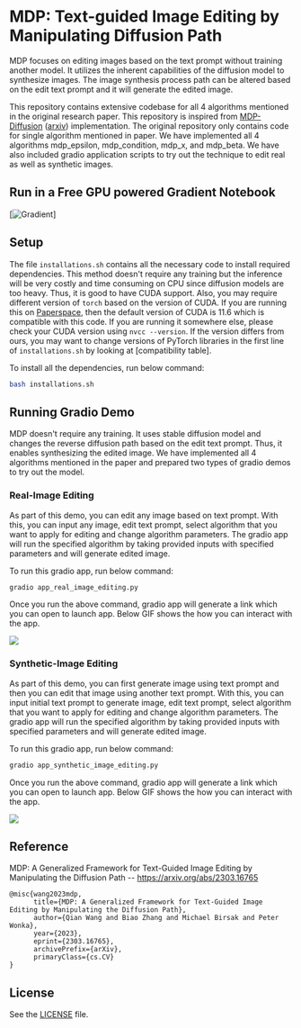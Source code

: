# MDP: Text-guided Image Editing by Manipulating Diffusion Path

MDP focuses on editing images based on the text prompt without training another model. It utilizes the inherent capabilities of the diffusion model to synthesize images. The image synthesis process path can be altered based on the edit text prompt and it will generate the edited image.  

This repository contains extensive codebase for all 4 algorithms mentioned in the original research paper. This repository is inspired from [MDP-Diffusion](https://github.com/QianWangX/MDP-Diffusion) ([arxiv](https://arxiv.org/abs/2303.16765)) implementation. The original repository only contains code for single algorithm mentioned in paper. We have implemented all 4 algorithms mdp_epsilon, mdp_condition, mdp_x, and mdp_beta. We have also included gradio application scripts to try out the technique to edit real as well as synthetic images.  


## Run in a Free GPU powered Gradient Notebook

[![Gradient](https://assets.paperspace.io/img/gradient-badge.svg)]


## Setup

The file `installations.sh` contains all the necessary code to install required dependencies. This method doesn't require any training but the inference will be very costly and time consuming on CPU since diffusion models are too heavy. Thus, it is good to have CUDA support. Also, you may require different version of `torch` based on the version of CUDA. If you are running this on [Paperspace](https://www.paperspace.com/), then the default version of CUDA is 11.6 which is compatible with this code. If you are running it somewhere else, please check your CUDA version using `nvcc --version`. If the version differs from ours, you may want to change versions of PyTorch libraries in the first line of `installations.sh` by looking at [compatibility table].

To install all the dependencies, run below command:

```bash
bash installations.sh
```


## Running Gradio Demo

MDP doesn't require any training. It uses stable diffusion model and changes the reverse diffusion path based on the edit text prompt. Thus, it enables synthesizing the edited image. We have implemented all 4 algorithms mentioned in the paper and prepared two types of gradio demos to try out the model.

### Real-Image Editing

As part of this demo, you can edit any image based on text prompt. With this, you can input any image, edit text prompt, select algorithm that you want to apply for editing and change algorithm parameters. The gradio app will run the specified algorithm by taking provided inputs with specified parameters and will generate edited image.  

To run this gradio app, run below command:
```bash
gradio app_real_image_editing.py
```

Once you run the above command, gradio app will generate a link which you can open to launch app. Below GIF shows the how you can interact with the app.

![](./images/real_image_editing.gif)

### Synthetic-Image Editing

As part of this demo, you can first generate image using text prompt and then you can edit that image using another text prompt. With this, you can input initial text prompt to generate image, edit text prompt, select algorithm that you want to apply for editing and change algorithm parameters. The gradio app will run the specified algorithm by taking provided inputs with specified parameters and will generate edited image.  

To run this gradio app, run below command:
```bash
gradio app_synthetic_image_editing.py
```

Once you run the above command, gradio app will generate a link which you can open to launch app. Below GIF shows the how you can interact with the app.

![](./images/synthetic_image_editing.gif)


## Reference

MDP: A Generalized Framework for Text-Guided Image Editing by Manipulating the Diffusion Path -- https://arxiv.org/abs/2303.16765

```
@misc{wang2023mdp,
      title={MDP: A Generalized Framework for Text-Guided Image Editing by Manipulating the Diffusion Path}, 
      author={Qian Wang and Biao Zhang and Michael Birsak and Peter Wonka},
      year={2023},
      eprint={2303.16765},
      archivePrefix={arXiv},
      primaryClass={cs.CV}
}
```


## License

See the [LICENSE](LICENSE) file.
